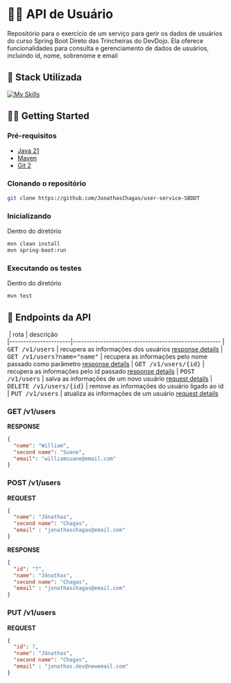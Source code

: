 # 🙍‍♂️ API de Usuário

Repositório para o exercício de um serviço para gerir os dados de usuários do curso Spring Boot Direto das Trincheiras do DevDojo. Ela oferece funcionalidades para consulta e gerenciamento de dados de usuários, incluindo id, nome, sobrenome e email

## 💾 Stack Utilizada

[![My Skills](https://skillicons.dev/icons?i=java,spring,maven)](https://skillicons.dev)

## 🐱‍🏍 Getting Started

<h3>Pré-requisitos</h3>

- [Java 21](https://github.com/)
- [Maven](https://github.com/)
- [Git 2](https://github.com)

<h3>Clonando o repositório</h3>

```bash
git clone https://github.com/JonathasChagas/user-service-SBDDT
```

<h3>Inicializando</h3>

Dentro do diretório

```bash
mvn clean install
mvn spring-boot:run
```

<h3>Executando os testes</h3>

Dentro do diretório

```bash
mvn test
```

<h2 id="routes">📍 Endpoints da API</h2>

​
| rota             | descrição                                         
|----------------------|-----------------------------------------------------
| <kbd>GET /v1/users</kbd>     | recupera as informações dos usuários [response details](#get-users-detail)
| <kbd>GET /v1/users?name="name"</kbd>     | recupera as informações pelo nome passado como parâmetro [response details](#get-users-detail)
| <kbd>GET /v1/users/{id}</kbd>     | recupera as informações pelo id passado [response details](#get-users-detail)
| <kbd>POST /v1/users</kbd>     | salva as informações de um novo usuário [request details](#post-users-detail)
| <kbd>DELETE /v1/users/{id}</kbd>     | remove as informações do usuário ligado ao id
| <kbd>PUT /v1/users</kbd>     | atualiza as informações de um usuário [request details](#put-users-detail)

<h3 id="get-users-detail">GET /v1/users</h3>

**RESPONSE**
```json
{
  "name": "William",
  "second name": "Suane",
  "email": "williamsuane@email.com"
}
```
<h3 id="post-users-detail">POST /v1/users</h3>

**REQUEST**
```json
{
  "name": "Jônathas",
  "second name": "Chagas",
  "email" : "jonathaschagas@email.com"
}
```

**RESPONSE**
```json
{
  "id": "7", 
  "name": "Jônathas",
  "second name": "Chagas",
  "email" : "jonathaschagas@email.com"
}
```

<h3 id="put-users-detail">PUT /v1/users</h3>

**REQUEST**
```json
{       
  "id": 7,
  "name": "Jônathas",
  "second name": "Chagas",
  "email" : "jonathas.dev@newemail.com"
}
```
